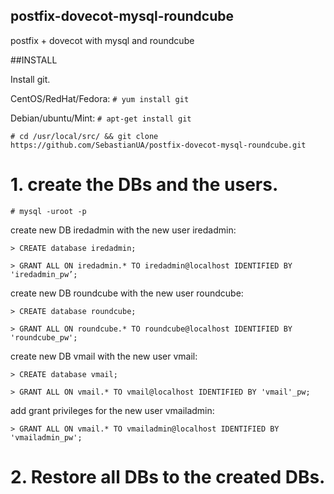 ## postfix-dovecot-mysql-roundcube
postfix + dovecot with mysql and roundcube


##INSTALL

Install git.

CentOS/RedHat/Fedora:
`# yum install git`

Debian/ubuntu/Mint:
`# apt-get install git`

`# cd /usr/local/src/ && git clone https://github.com/SebastianUA/postfix-dovecot-mysql-roundcube.git`

# 1. create the DBs and the users.

`# mysql -uroot -p`

create new DB iredadmin with the new user iredadmin:

`> CREATE database iredadmin;`

`> GRANT ALL ON iredadmin.* TO iredadmin@localhost IDENTIFIED BY 'iredadmin_pw’;`

create new DB roundcube with the new user roundcube:

`> CREATE database roundcube;`

`> GRANT ALL ON roundcube.* TO roundcube@localhost IDENTIFIED BY 'roundcube_pw';`

create new DB vmail with the new user vmail:

`> CREATE database vmail;`

`> GRANT ALL ON vmail.* TO vmail@localhost IDENTIFIED BY 'vmail'_pw;`

add grant privileges for the new user vmailadmin:

`> GRANT ALL ON vmail.* TO vmailadmin@localhost IDENTIFIED BY 'vmailadmin_pw';`

# 2. Restore all DBs to the created DBs.




